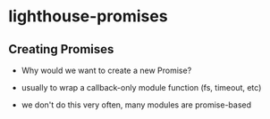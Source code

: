 # lighthouse-promises

## Creating Promises

- Why would we want to create a new Promise?  

- usually to wrap a callback-only module function (fs, timeout, etc)

- we don't do this very often, many modules are promise-based

